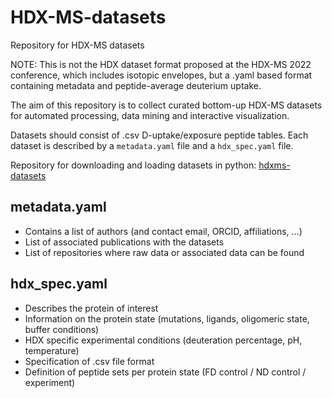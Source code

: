 # HDX-MS-datasets
Repository for HDX-MS datasets

NOTE: This is not the HDX dataset format proposed at the HDX-MS 2022 conference, which includes isotopic envelopes, but a .yaml based format containing metadata and peptide-average deuterium uptake. 

The aim of this repository is to collect curated bottom-up HDX-MS datasets for automated
processing, data mining and interactive visualization.

Datasets should consist of .csv D-uptake/exposure peptide tables. Each dataset is described by
a `metadata.yaml` file and a `hdx_spec.yaml` file. 

Repository for downloading and loading datasets in python: [hdxms-datasets](https://github.com/Jhsmit/hdxms-datasets)

metadata.yaml
-------------

- Contains a list of authors (and contact email, ORCID, affiliations, ...)
- List of associated publications with the datasets
- List of repositories where raw data or associated data can be found

hdx_spec.yaml
--------------------

- Describes the protein of interest 
- Information on the protein state (mutations, ligands, oligomeric state, buffer conditions)
- HDX specific experimental conditions (deuteration percentage, pH, temperature)
- Specification of .csv file format
- Definition of peptide sets per protein state (FD control / ND control / experiment)


